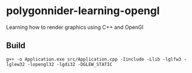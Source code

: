# polygonnider-learning-opengl
Learning how to render graphics using C++ and OpenGl

## Build
`g++ -o Application.exe src/Application.cpp -Iinclude -Llib -lglfw3 -lglew32 -lopengl32 -lgdi32 -DGLEW_STATIC`
